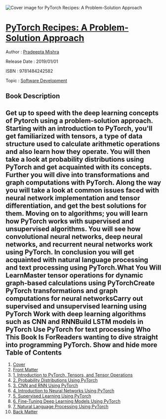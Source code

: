 ![Cover image for PyTorch Recipes: A Problem-Solution Approach](https://imgdetail.ebookreading.net/cover/cover/data/EB9781484242582.jpg)

[PyTorch Recipes: A Problem-Solution Approach](https://ebookreading.net/view/book/PyTorch+Recipes%3A+A+Problem-Solution+Approach-EB9781484242582_1.html "PyTorch Recipes: A Problem-Solution Approach")
====================================================================================================================

Author : [Pradeepta Mishra](https://ebookreading.net/search/author/Pradeepta+Mishra)

Release Date : 2019/01/01

ISBN : 9781484242582

Topic : [Software Development](https://ebookreading.net/search/category/software-development)

Book Description
-----------------

 Get up to speed with the deep learning concepts of Pytorch using a problem-solution approach. Starting with an introduction to PyTorch, you'll get familiarized with tensors, a type of data structure used to calculate arithmetic operations and also learn how they operate. You will then take a look at probability distributions using PyTorch and get acquainted with its concepts. Further you will dive into transformations and graph computations with PyTorch. Along the way you will take a look at common issues faced with neural network implementation and tensor differentiation, and get the best solutions for them. Moving on to algorithms; you will learn how PyTorch works with supervised and unsupervised algorithms. You will see how convolutional neural networks, deep neural networks, and recurrent neural networks work using PyTorch. In conclusion you will get acquainted with natural language processing and text processing using PyTorch.What You Will LearnMaster tensor operations for dynamic graph-based calculations using PyTorchCreate PyTorch transformations and graph computations for neural networksCarry out supervised and unsupervised learning using PyTorch Work with deep learning algorithms such as CNN and RNNBuild LSTM models in PyTorch Use PyTorch for text processing Who This Book Is ForReaders wanting to dive straight into programming PyTorch.        Show and hide more                
Table of Contents
-----------------

1. [Cover](https://ebookreading.net/view/book/PyTorch+Recipes%3A+A+Problem-Solution+Approach-EB9781484242582_1.html)
1. [Front Matter](https://ebookreading.net/view/book/PyTorch+Recipes%3A+A+Problem-Solution+Approach-EB9781484242582_2.html)
1. [1. Introduction to PyTorch, Tensors, and Tensor Operations](https://ebookreading.net/view/book/PyTorch+Recipes%3A+A+Problem-Solution+Approach-EB9781484242582_3.html)
1. [2. Probability Distributions Using PyTorch](https://ebookreading.net/view/book/PyTorch+Recipes%3A+A+Problem-Solution+Approach-EB9781484242582_4.html)
1. [3. CNN and RNN Using PyTorch](https://ebookreading.net/view/book/PyTorch+Recipes%3A+A+Problem-Solution+Approach-EB9781484242582_5.html)
1. [4. Introduction to Neural Networks Using PyTorch](https://ebookreading.net/view/book/PyTorch+Recipes%3A+A+Problem-Solution+Approach-EB9781484242582_6.html)
1. [5. Supervised Learning Using PyTorch](https://ebookreading.net/view/book/PyTorch+Recipes%3A+A+Problem-Solution+Approach-EB9781484242582_7.html)
1. [6. Fine-Tuning Deep Learning Models Using PyTorch](https://ebookreading.net/view/book/PyTorch+Recipes%3A+A+Problem-Solution+Approach-EB9781484242582_8.html)
1. [7. Natural Language Processing Using PyTorch](https://ebookreading.net/view/book/PyTorch+Recipes%3A+A+Problem-Solution+Approach-EB9781484242582_9.html)
1. [Back Matter](https://ebookreading.net/view/book/PyTorch+Recipes%3A+A+Problem-Solution+Approach-EB9781484242582_10.html)
